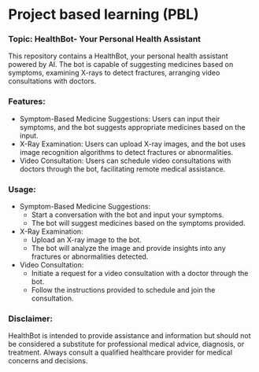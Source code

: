 # Project based learning (PBL)
### Topic: HealthBot- Your Personal Health Assistant

This repository contains a HealthBot, your personal health assistant powered by AI. The bot is capable of suggesting medicines based on symptoms, examining X-rays to detect fractures, arranging video consultations with doctors.

### Features:
- Symptom-Based Medicine Suggestions: Users can input their symptoms, and the bot suggests appropriate medicines based on the input.
- X-Ray Examination: Users can upload X-ray images, and the bot uses image recognition algorithms to detect fractures or abnormalities.
- Video Consultation: Users can schedule video consultations with doctors through the bot, facilitating remote medical assistance.

### Usage:
- Symptom-Based Medicine Suggestions:
  - Start a conversation with the bot and input your symptoms.
  - The bot will suggest medicines based on the symptoms provided.
- X-Ray Examination:
  - Upload an X-ray image to the bot.
  - The bot will analyze the image and provide insights into any fractures or abnormalities detected.
- Video Consultation:
  - Initiate a request for a video consultation with a doctor through the bot.
  - Follow the instructions provided to schedule and join the consultation.

### Disclaimer:
HealthBot is intended to provide assistance and information but should not be considered a substitute for professional medical advice, diagnosis, or treatment. Always consult a qualified healthcare provider for medical concerns and decisions.
